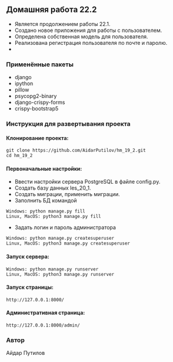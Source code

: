 ## Домашняя работа 22.2
- Является продолжением работы 22.1.
- Создано новое приложения для работы с пользователем.
- Определена собственная модель для пользователя.
- Реализована регистрация пользователя по почте и паролю.
- 

### Применённые пакеты
- django
- ipython
- pillow
- psycopg2-binary
- django-crispy-forms
- crispy-bootstrap5

### Инструкция для развертывания проекта

#### Клонирование проекта:
```
git clone https://github.com/AidarPutilov/hm_19_2.git
cd hm_19_2
```
#### Первоначальные настройки:
- Ввести настройки сервера PostgreSQL в файле config.py.
- Создать базу данных les_20_1.
- Создать миграции, применить миграции.
- Заполнить БД командой
```
Windows: python manage.py fill
Linux, MacOS: python3 manage.py fill
```
- Задать логин и пароль администратора
```
Windows: python manage.py createsuperuser
Linux, MacOS: python3 manage.py createsuperuser
```
#### Запуск сервера:
```
Windows: python manage.py runserver
Linux, MacOS: python3 manage.py runserver
```
#### Запуск страницы:
```
http://127.0.0.1:8000/
```
#### Административная страница:
```
http://127.0.0.1:8000/admin/
```
### Автор
Айдар Путилов